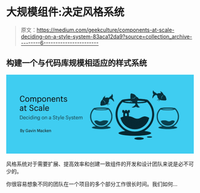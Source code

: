 # 大规模组件:决定风格系统

> 原文：<https://medium.com/geekculture/components-at-scale-deciding-on-a-style-system-83aca12da9?source=collection_archive---------6----------------------->

## 构建一个与代码库规模相适应的样式系统

![](img/cf564bf83dafa749421a2ac53df21f79.png)

风格系统对于需要扩展、提高效率和创建一致组件的开发和设计团队来说是必不可少的。

你很容易想象不同的团队在一个项目的多个部分工作很长时间。我们如何…